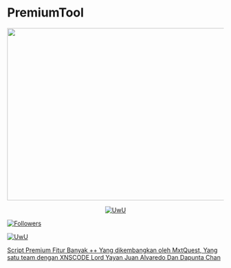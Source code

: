# PremiumTool
<img src="https://media1.tenor.com/m/oDI9G-MmSQsAAAAC/zenitsu-kimetsu-no-yaiba.gif" width="800" height="400">
<p align="center">
<a href="https://github.com/MrxMilzu"><img src="http://readme-typing-svg.herokuapp.com?color=E9967A&center=true&vCenter=true&multiline=false&lines=Ingin+License+Hub+MxtQuest" alt="UwU">
<p>
<a href="https://github.com/MrxMilzu?tab=followers"><img title="Followers" src="https://img.shields.io/github/followers/MrxMilzu?color=green&style=flat-square"></a>
</p>
<a href="https://github.com/MrxMilzu"><img src="http://readme-typing-svg.herokuapp.com?color=E9967A&center=true&vCenter=true&multiline=false&lines=Script+Premium+License+Berbayar" alt="UwU">
</p>
Script Premium Fitur Banyak ++ Yang dikembangkan oleh MxtQuest, Yang satu team dengan XNSCODE Lord Yayan Juan Alvaredo Dan Dapunta Chan
